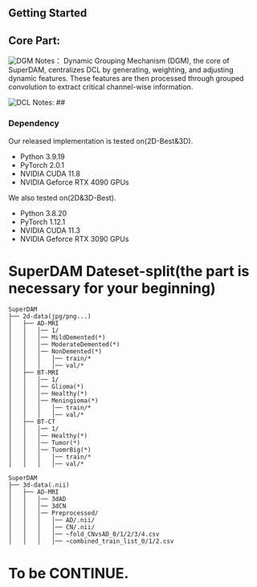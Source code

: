 ## Getting Started
## Core Part:
![DGM](https://github.com/user-attachments/assets/9b20e826-1586-497e-9be5-455398bef0c7)
Notes： Dynamic Grouping Mechanism (DGM), the core of SuperDAM, centralizes DCL by generating, weighting, and adjusting dynamic features. These features are then processed through grouped convolution to extract critical channel-wise information.



![DCL](https://github.com/user-attachments/assets/83d81825-eb62-4375-8bd7-c87eb3756a3b)
Notes: ##
### Dependency
Our released implementation is tested on(2D-Best&3D).
+ Python 3.9.19 
+ PyTorch 2.0.1
+ NVIDIA CUDA 11.8
+ NVIDIA Geforce RTX 4090 GPUs

We also tested on(2D&3D-Best).
+ Python 3.8.20 
+ PyTorch 1.12.1
+ NVIDIA CUDA 11.3
+ NVIDIA Geforce RTX 3090 GPUs
# SuperDAM Dateset-split(the part is necessary for your beginning)
```
SuperDAM
├── 2d-data(jpg/png...)
│   ├── AD-MRI
│   │   │── 1/
│   │   │── MildDemented(*)
│   │   │── ModerateDemented(*)
│   │   │── NonDemented(*)
│   │   │   │── train/*
│   │   │   │── val/*
│   ├── BT-MRI
│   │   │── 1/
│   │   │── Glioma(*)
│   │   │── Healthy(*)
│   │   │── Meningioma(*)
│   │   │   │── train/*
│   │   │   │── val/*
│   ├── BT-CT
│   │   │── 1/
│   │   │── Healthy(*)
│   │   │── Tumor(*)
│   │   │── TuomrBig(*)
│   │   │   │── train/*
│   │   │   │── val/*
```

```
SuperDAM
├── 3d-data(.nii)
│   ├── AD-MRI
│   │   │── 3dAD
│   │   │── 3dCN
│   │   │── Preprocessed/
│   │   │   │── AD/.nii/
│   │   │   │── CN/.nii/
│   │   │   │── ~fold_CNvsAD_0/1/2/3/4.csv
│   │   │   │── ~combined_train_list_0/1/2.csv
```
# To be CONTINUE.
